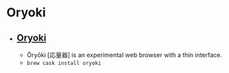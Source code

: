 # Oryoki
- [Oryoki](http://oryoki.io/)
  - 
  - Ōryōki [応量器] is an experimental web browser with a thin interface.
  - `brew cask install oryoki`
